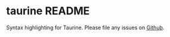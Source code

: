 # taurine README

Syntax highlighting for Taurine. Please file any issues on [Github](https://github.com/mcjcloud/taurine).
